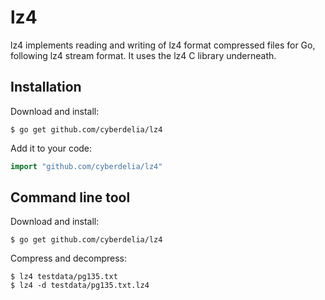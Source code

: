 # lz4

lz4 implements reading and writing of lz4 format compressed files for Go, following lz4 stream format.
It uses the lz4 C library underneath.

## Installation

Download and install:

```console
$ go get github.com/cyberdelia/lz4
```

Add it to your code:

```go
import "github.com/cyberdelia/lz4"
```

## Command line tool
 
Download and install:

```console
$ go get github.com/cyberdelia/lz4
```

Compress and decompress:

```console
$ lz4 testdata/pg135.txt
$ lz4 -d testdata/pg135.txt.lz4
```
